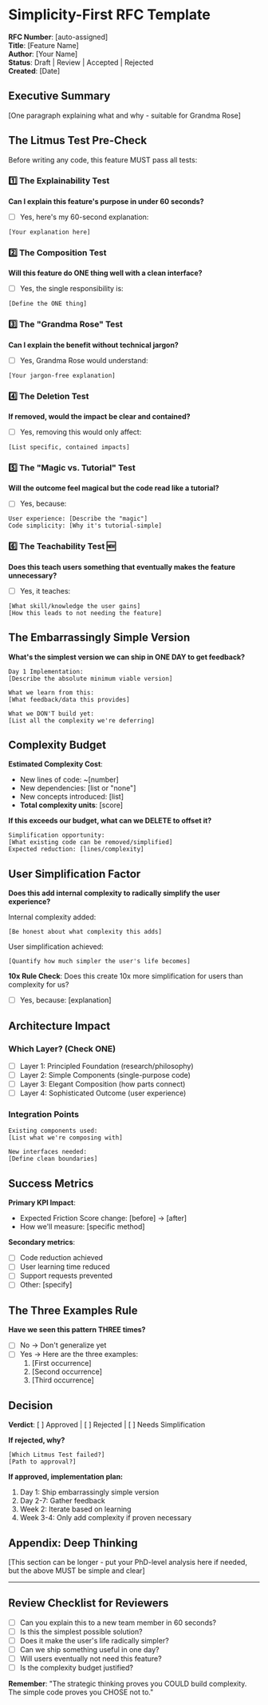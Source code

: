 # Simplicity-First RFC Template

**RFC Number**: [auto-assigned]  
**Title**: [Feature Name]  
**Author**: [Your Name]  
**Status**: Draft | Review | Accepted | Rejected  
**Created**: [Date]

## Executive Summary
[One paragraph explaining what and why - suitable for Grandma Rose]

## The Litmus Test Pre-Check

Before writing any code, this feature MUST pass all tests:

### 1️⃣ The Explainability Test
**Can I explain this feature's purpose in under 60 seconds?**
- [ ] Yes, here's my 60-second explanation:
```
[Your explanation here]
```

### 2️⃣ The Composition Test  
**Will this feature do ONE thing well with a clean interface?**
- [ ] Yes, the single responsibility is:
```
[Define the ONE thing]
```

### 3️⃣ The "Grandma Rose" Test
**Can I explain the benefit without technical jargon?**
- [ ] Yes, Grandma Rose would understand:
```
[Your jargon-free explanation]
```

### 4️⃣ The Deletion Test
**If removed, would the impact be clear and contained?**
- [ ] Yes, removing this would only affect:
```
[List specific, contained impacts]
```

### 5️⃣ The "Magic vs. Tutorial" Test
**Will the outcome feel magical but the code read like a tutorial?**
- [ ] Yes, because:
```
User experience: [Describe the "magic"]
Code simplicity: [Why it's tutorial-simple]
```

### 6️⃣ The Teachability Test 🆕
**Does this teach users something that eventually makes the feature unnecessary?**
- [ ] Yes, it teaches:
```
[What skill/knowledge the user gains]
[How this leads to not needing the feature]
```

## The Embarrassingly Simple Version

**What's the simplest version we can ship in ONE DAY to get feedback?**

```
Day 1 Implementation:
[Describe the absolute minimum viable version]

What we learn from this:
[What feedback/data this provides]

What we DON'T build yet:
[List all the complexity we're deferring]
```

## Complexity Budget

**Estimated Complexity Cost**: 
- New lines of code: ~[number]
- New dependencies: [list or "none"]
- New concepts introduced: [list]
- **Total complexity units**: [score]

**If this exceeds our budget, what can we DELETE to offset it?**
```
Simplification opportunity:
[What existing code can be removed/simplified]
Expected reduction: [lines/complexity]
```

## User Simplification Factor

**Does this add internal complexity to radically simplify the user experience?**

Internal complexity added:
```
[Be honest about what complexity this adds]
```

User simplification achieved:
```
[Quantify how much simpler the user's life becomes]
```

**10x Rule Check**: Does this create 10x more simplification for users than complexity for us?
- [ ] Yes, because: [explanation]

## Architecture Impact

### Which Layer? (Check ONE)
- [ ] Layer 1: Principled Foundation (research/philosophy)
- [ ] Layer 2: Simple Components (single-purpose code)
- [ ] Layer 3: Elegant Composition (how parts connect)
- [ ] Layer 4: Sophisticated Outcome (user experience)

### Integration Points
```
Existing components used:
[List what we're composing with]

New interfaces needed:
[Define clean boundaries]
```

## Success Metrics

**Primary KPI Impact**:
- Expected Friction Score change: [before] → [after]
- How we'll measure: [specific method]

**Secondary metrics**:
- [ ] Code reduction achieved
- [ ] User learning time reduced
- [ ] Support requests prevented
- [ ] Other: [specify]

## The Three Examples Rule

**Have we seen this pattern THREE times?**
- [ ] No → Don't generalize yet
- [ ] Yes → Here are the three examples:
  1. [First occurrence]
  2. [Second occurrence]
  3. [Third occurrence]

## Decision

**Verdict**: [ ] Approved | [ ] Rejected | [ ] Needs Simplification

**If rejected, why?**
```
[Which Litmus Test failed?]
[Path to approval?]
```

**If approved, implementation plan:**
1. Day 1: Ship embarrassingly simple version
2. Day 2-7: Gather feedback
3. Week 2: Iterate based on learning
4. Week 3-4: Only add complexity if proven necessary

## Appendix: Deep Thinking

[This section can be longer - put your PhD-level analysis here if needed, but the above MUST be simple and clear]

---

## Review Checklist for Reviewers

- [ ] Can you explain this to a new team member in 60 seconds?
- [ ] Is this the simplest possible solution?
- [ ] Does it make the user's life radically simpler?
- [ ] Can we ship something useful in one day?
- [ ] Will users eventually not need this feature?
- [ ] Is the complexity budget justified?

**Remember**: "The strategic thinking proves you COULD build complexity. The simple code proves you CHOSE not to."
